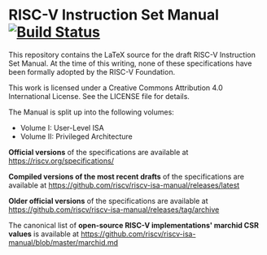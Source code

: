 RISC-V Instruction Set Manual [![Build Status](https://travis-ci.org/riscv/riscv-isa-manual.svg?branch=master)](https://travis-ci.org/riscv/riscv-isa-manual)
=============================





This repository contains the LaTeX source for the draft RISC-V Instruction Set
Manual.  At the time of this writing, none of these specifications have been
formally adopted by the RISC-V Foundation.

This work is licensed under a Creative Commons Attribution 4.0 International
License.  See the LICENSE file for details.

The Manual is split up into the following volumes:
- Volume I: User-Level ISA
- Volume II: Privileged Architecture

**Official versions** of the specifications are available at
https://riscv.org/specifications/

**Compiled versions of the most recent drafts** of the specifications are available at
https://github.com/riscv/riscv-isa-manual/releases/latest

**Older official versions** of the specifications are available at
https://github.com/riscv/riscv-isa-manual/releases/tag/archive

The canonical list of **open-source RISC-V implementations' marchid CSR values**
is available at https://github.com/riscv/riscv-isa-manual/blob/master/marchid.md

